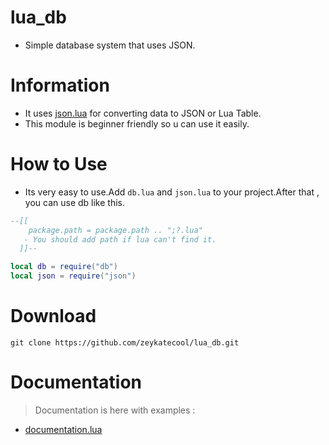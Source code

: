 # lua_db
- Simple database system that uses JSON.

# Information
- It uses [json.lua](https://github.com/zeykatecool/lua_db/blob/main/json.lua) for converting data to JSON or Lua Table.
- This module is beginner friendly so u can use it easily.

# How to Use
- Its very easy to use.Add `db.lua` and `json.lua` to your project.After that , you can use db like this.
```lua
--[[
    package.path = package.path .. ";?.lua"
   - You should add path if lua can't find it.
  ]]--

local db = require("db")
local json = require("json")
```
# Download
```git
git clone https://github.com/zeykatecool/lua_db.git
```

# Documentation
> Documentation is here with examples :
- [documentation.lua](https://github.com/zeykatecool/lua_db/blob/main/info/documentation.lua)

